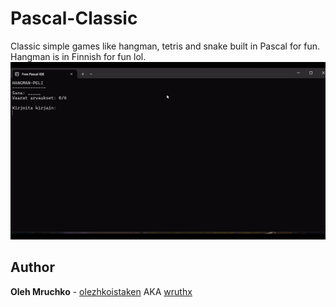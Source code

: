 # Pascal-Classic
Classic simple games like hangman, tetris and snake built in Pascal for fun.
Hangman is in Finnish for fun lol.
![](images/git-preview.gif)


## Author
**Oleh Mruchko** - [olezhkoistaken](https://github.com/olezhkoistaken) AKA [wruthx](https://github.com/wruthx)
